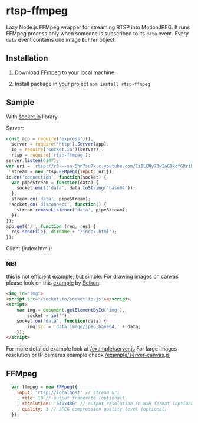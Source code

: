 # rtsp-ffmpeg
Lazy Node.js FFMpeg wrapper for streaming RTSP into MotionJPEG. It runs FFMpeg process only when someone is subscribed to
its `data` event. Every `data` event contains one image `Buffer` object.

## Installation

1. Download [FFmpeg](http://www.ffmpeg.org/) to your local machine.

2. Install package in your project `npm install rtsp-ffmpeg`

## Sample
With [socket.io](http://socket.io/) library.

Server:
```javascript
const app = require('express')(),
  server = require('http').Server(app),
  io = require('socket.io')(server),
  rtsp = require('rtsp-ffmpeg');
server.listen(6147);
var uri = 'rtsp://r3---sn-5hn7su7k.c.youtube.com/CiILENy73wIaGQkcfGRribM88BMYDSANFEgGUgZ2aWRlb3MM/0/0/0/video.3gp',
  stream = new rtsp.FFMpeg({input: uri});
io.on('connection', function(socket) {
  var pipeStream = function(data) {
    socket.emit('data', data.toString('base64'));
  };
  stream.on('data', pipeStream);
  socket.on('disconnect', function() {
    stream.removeListener('data', pipeStream);
  });
});
app.get('/', function (req, res) {
  res.sendFile(__dirname + '/index.html');
});
```

Client (index.html):
### NB! 
this is not efficient example, but simple. For drawing images on canvas please look on this [example](https://github.com/agsh/rtsp-ffmpeg/blob/master/example/index-canvas.html) by [Seikon](https://github.com/Seikon):  
```html
<img id="img">
<script src="/socket.io/socket.io.js"></script>
<script>
	var img = document.getElementById('img'),
		socket = io('');
	socket.on('data', function(data) {
		img.src = 'data:image/jpeg;base64,' + data;
	});
</script>
```

For more detailed example look at [/example/server.js](/example/server.js)
For large images resolution or IP cameras example check [/example/server-canvas.js](/example/server-canvas.js)

## FFMpeg

```javascript
  var ffmpeg = new FFMpeg({
    input: 'rtsp://localhost' // stream uri
    , rate: 10 // output framerate (optional)
    , resolution: '640x480' // output resolution in WxH format (optional)
    , quality: 3 // JPEG compression quality level (optional)
  });
```
